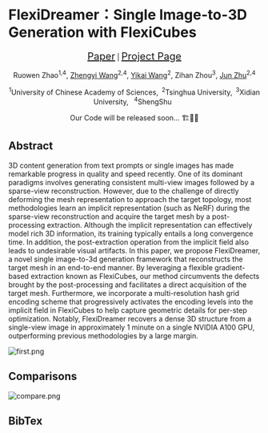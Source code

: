 # FlexiDreamer：Single Image-to-3D Generation with FlexiCubes

<p align="center">
     <span style="font-size: 20px;"><a href="https://arxiv.org">Paper</a></span> | <span style="font-size: 20px;"><a href="https://flexidreamer.github.io/">Project Page</a></span>
</p>

<p align="center">
    Ruowen Zhao<sup>1,4</sup>, 
    <a href="https://thuwzy.github.io/">Zhengyi Wang</a><sup>2,4</sup>, 
    <a href="https://yikaiw.github.io/">Yikai Wang</a><sup>2</sup>, 
  	Zihan Zhou<sup>3</sup>, 
    <a href="https://ml.cs.tsinghua.edu.cn/~jun/index.shtml">Jun Zhu</a><sup>2,4</sup>
</p>
<p align="center"><sup>1</sup>University of Chinese Academy of Sciences,&ensp;<sup>2</sup>Tsinghua University,&ensp;<sup>3</sup>Xidian University,&ensp; <sup>4</sup>ShengShu&ensp;

<p align="center"> Our Code will be released soon... 🏗️🚧🔨</p>

## Abstract

3D content generation from text prompts or single images has made remarkable progress in quality and speed recently. One of its dominant paradigms involves generating consistent multi-view images followed by a sparse-view reconstruction. However, due to the challenge of directly deforming the mesh representation to approach the target topology, most methodologies learn an implicit representation (such as NeRF) during the sparse-view reconstruction and acquire the target mesh by a post-processing extraction. Although the implicit representation can effectively model rich 3D information, its training typically entails a long convergence time. In addition, the post-extraction operation from the implicit field also leads to undesirable visual artifacts. In this paper, we propose FlexiDreamer, a novel single image-to-3d generation framework that reconstructs the target mesh in an end-to-end manner. By leveraging a flexible gradient-based extraction known as FlexiCubes, our method circumvents the defects brought by the post-processing and facilitates a direct acquisition of the target mesh. Furthermore, we incorporate a multi-resolution hash grid encoding scheme that progressively activates the encoding levels into the implicit field in FlexiCubes to help capture geometric details for per-step optimization. Notably, FlexiDreamer recovers a dense 3D structure from a single-view image in approximately 1 minute on a single NVIDIA A100 GPU, outperforming previous methodologies by a large margin.

![first.png](./assets/first.png)

## Comparisons

![compare.png](./assets/compare.png)

## BibTex

